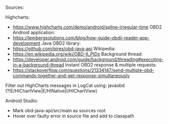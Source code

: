 Sources:

Highcharts:
- https://www.highcharts.com/demo/android/spline-irregular-time
OBD2 Android application: 
- https://lembergsolutions.com/blog/how-guide-obdii-reader-app-development
Java OBD2 library:
- https://github.com/pires/obd-java-api
Wikipedia:
- https://en.wikipedia.org/wiki/OBD-II_PIDs
Background thread:
- https://developer.android.com/guide/background/threading#executing-in-a-background-thread
Instant OBD2 response & multiple requests:
- https://stackoverflow.com/questions/21334147/send-multiple-obd-commands-together-and-get-response-simultaneously

Filter out HighCharts messages in LogCat using: javaobd (?!E/HIChartView|E/HINative|I/HIChartView)

Android Studio:
- Mark obd-java-api/src/main as sources root
- Hover over faulty error in source file and add to classpath